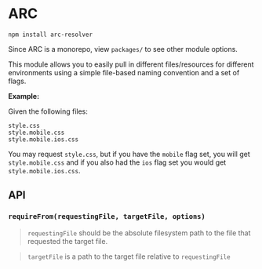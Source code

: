 # ARC
```
npm install arc-resolver
```
Since ARC is a monorepo, view `packages/` to see other module options.

This module allows you to easily pull in different files/resources for different environments using a simple file-based naming convention and a set of flags.

**Example:**

Given the following files:
```
style.css
style.mobile.css
style.mobile.ios.css
```
You may request `style.css`, but if you have the `mobile` flag set, you will get `style.mobile.css` and if you also had the `ios` flag set you would get `style.mobile.ios.css`.


## API

### `requireFrom(requestingFile, targetFile, options)`
> `requestingFile` should be the absolute filesystem path to the file that requested the target file.

> `targetFile` is a path to the target file relative to `requestingFile`

